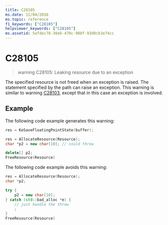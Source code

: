 ```yaml
---
title: C28105
ms.date: 11/04/2016
ms.topic: reference
f1_keywords: ["C28105"]
helpviewer_keywords: ["C28105"]
ms.assetid: 5afdec78-30eb-470c-980f-93d0cb3e74cc
---
```

# C28105

> warning C28105: Leaking resource due to an exception

The specified resource is not freed when an exception is raised. The statement specified by the path can raise an exception. This warning is similar to warning [C28103](../code-quality/c28103.md), except that in this case an exception is involved.

## Example

The following code example generates this warning:

```cpp
res = KeSaveFloatingPointState(buffer);

res = AllocateResource(Resource);
char *p2 = new char[10]; // could throw

delete[] p2;
FreeResource(Resource)
```

The following code example avoids this warning:

```cpp
res = AllocateResource(Resource);
char *p2;

try {
    p2 = new char[10];
} catch (std::bad_alloc *e) {
    // just handle the throw
    ;
}
FreeResource(Resource)
```
